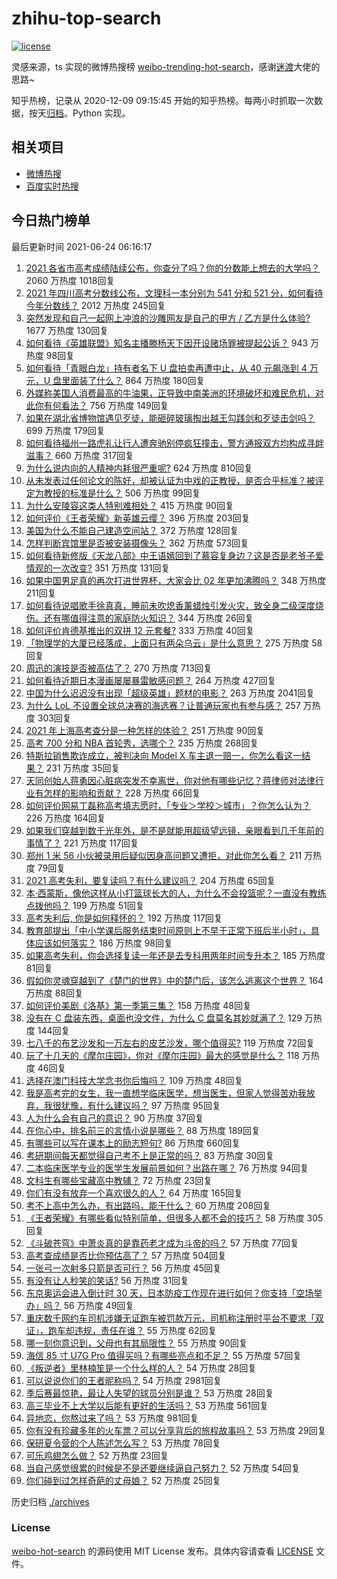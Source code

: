 # zhihu-top-search

[![license](https://img.shields.io/github/license/Arrackisarookie/zhihu-top-search)](https://github.com/Arrackisarookie/zhihu-top-search/blob/master/LICENSE)

灵感来源，ts 实现的微博热搜榜 [weibo-trending-hot-search](https://github.com/justjavac/weibo-trending-hot-search)，感谢[迷渡](https://github.com/justjavac)大佬的思路~

知乎热榜，记录从 2020-12-09 09:15:45 开始的知乎热榜。每两小时抓取一次数据，按天[归档](./archives)。Python 实现。

## 相关项目
+ [微博热搜](https://github.com/Arrackisarookie/weibo-hot-search)
+ [百度实时热搜](https://github.com/Arrackisarookie/baidu-hot-search)

## 今日热门榜单

<!-- Rank Begin -->

最后更新时间 2021-06-24 06:16:17

1. [2021 各省市高考成绩陆续公布，你查分了吗？你的分数能上想去的大学吗？](https://www.zhihu.com/question/466693006) 2060 万热度 1018回复
1. [2021 年四川高考分数线公布，文理科一本分别为 541 分和 521 分，如何看待今年分数线？](https://www.zhihu.com/question/466835029) 2012 万热度 245回复
1. [突然发现和自己一起网上冲浪的沙雕网友是自己的甲方 / 乙方是什么体验?](https://www.zhihu.com/question/465724596) 1677 万热度 130回复
1. [如何看待《英雄联盟》知名主播滕杨天下因开设赌场罪被提起公诉？](https://www.zhihu.com/question/464376334) 943 万热度 98回复
1. [如何看待「青眼白龙」持有者名下 U 盘拍卖再遭中止，从 40 元飙涨到 4 万元，U 盘里面装了什么？](https://www.zhihu.com/question/466587646) 864 万热度 180回复
1. [外媒称美国人消费最高的牛油果，正导致中南美洲的环境破坏和难民危机，对此你有何看法？](https://www.zhihu.com/question/466723204) 756 万热度 149回复
1. [如果在湖北省博物馆遇见歹徒，能砸碎玻璃掏出越王勾践剑和歹徒击剑吗？](https://www.zhihu.com/question/466117995) 699 万热度 179回复
1. [如何看待福州一路虎礼让行人遭奔驰别停疯狂撞击，警方通报双方均构成寻衅滋事？](https://www.zhihu.com/question/466514894) 660 万热度 317回复
1. [为什么说内向的人精神内耗很严重呢?](https://www.zhihu.com/question/438833344) 624 万热度 810回复
1. [从未发表过任何论文的陈好，却被认证为中戏的正教授，是否合乎标准？被评定为教授的标准是什么？](https://www.zhihu.com/question/466544935) 506 万热度 99回复
1. [为什么安陵容这类人特别难相处？](https://www.zhihu.com/question/465876363) 415 万热度 90回复
1. [如何评价《王者荣耀》新英雄云缨？](https://www.zhihu.com/question/456762502) 396 万热度 203回复
1. [美国为什么不能自己建造空间站？](https://www.zhihu.com/question/466163410) 372 万热度 128回复
1. [怎样判断宾馆里是否被安装摄像头？](https://www.zhihu.com/question/24929266) 362 万热度 573回复
1. [如何看待新修版《天龙八部》中王语嫣回到了慕容复身边？这是否是老爷子爱情观的一次改变?](https://www.zhihu.com/question/466375037) 351 万热度 131回复
1. [如果中国男足真的再次打进世界杯，大家会比 02 年更加沸腾吗？](https://www.zhihu.com/question/463752483) 348 万热度 211回复
1. [如何看待说唱歌手徐真真，睡前未吹熄香薰蜡烛引发火灾，致全身二级深度烧伤。还有哪值得注意的家庭防火知识？](https://www.zhihu.com/question/466504088) 344 万热度 26回复
1. [如何评价肯德基推出的双拼 12 元套餐?](https://www.zhihu.com/question/466259792) 333 万热度 40回复
1. [「物理学的大厦已经落成，上面只有两朵乌云」是什么意思？](https://www.zhihu.com/question/319790208) 275 万热度 58回复
1. [周迅的演技是否被高估了？](https://www.zhihu.com/question/296224065) 270 万热度 713回复
1. [如何看待近期日本漫画屡屡暴雷敏感问题？](https://www.zhihu.com/question/465217223) 264 万热度 427回复
1. [中国为什么迟迟没有出现「超级英雄」题材的电影？](https://www.zhihu.com/question/55011793) 263 万热度 2041回复
1. [为什么 LoL 不设置全球总决赛的海选赛？让普通玩家也有参与感？](https://www.zhihu.com/question/348029119) 257 万热度 303回复
1. [2021 年上海高考查分是一种怎样的体验？](https://www.zhihu.com/question/463610724) 251 万热度 90回复
1. [高考 700 分和 NBA 首轮秀，选哪个？](https://www.zhihu.com/question/464138535) 235 万热度 268回复
1. [特斯拉销售欺诈成立，被判决向 Model X 车主退一赔一，你怎么看这一结果？](https://www.zhihu.com/question/466355841) 231 万热度 35回复
1. [天同创始人蒋勇因心脏病突发不幸离世，你对他有哪些记忆？蒋律师对法律行业有怎样的影响和贡献？](https://www.zhihu.com/question/466834495) 228 万热度 66回复
1. [如何评价网易丁磊称高考填志愿时，「专业＞学校＞城市」？你怎么认为？](https://www.zhihu.com/question/466700024) 226 万热度 164回复
1. [如果我们穿越到数千光年外，是不是就能用超级望远镜，亲眼看到几千年前的事情了？](https://www.zhihu.com/question/429699064) 221 万热度 117回复
1. [郑州 1 米 56 小伙被录用后疑似因身高问题又遭拒，对此你怎么看？](https://www.zhihu.com/question/466582127) 211 万热度 79回复
1. [2021 高考失利，要复读吗？有什么建议吗？](https://www.zhihu.com/question/464438124) 204 万热度 65回复
1. [本·西蒙斯，像他这样从小打篮球长大的人，为什么不会投篮呢？一直没有教练点拨他吗？](https://www.zhihu.com/question/466334440) 199 万热度 51回复
1. [高考失利后, 你是如何释怀的？](https://www.zhihu.com/question/282477570) 192 万热度 117回复
1. [教育部提出「中小学课后服务结束时间原则上不早于正常下班后半小时」，具体应该如何落实？](https://www.zhihu.com/question/466568287) 186 万热度 98回复
1. [如果高考失利，你会选择复读一年还是去专科用两年时间专升本？](https://www.zhihu.com/question/328514956) 185 万热度 81回复
1. [假如你灵魂穿越到了《楚门的世界》中的楚门后，该怎么逃离这个世界？](https://www.zhihu.com/question/463821503) 164 万热度 88回复
1. [如何评价美剧《洛基》第一季第三集？](https://www.zhihu.com/question/466766242) 158 万热度 48回复
1. [没有在 C 盘装东西，桌面也没文件，为什么 C 盘莫名其妙就满了？](https://www.zhihu.com/question/456677257) 129 万热度 144回复
1. [七八千的布艺沙发和一万左右的皮艺沙发，哪个值得买?](https://www.zhihu.com/question/341967701) 119 万热度 72回复
1. [玩了十几天的《摩尔庄园》，你对《摩尔庄园》最大的感觉是什么？](https://www.zhihu.com/question/465468791) 118 万热度 46回复
1. [选择在澳门科技大学念书你后悔吗？](https://www.zhihu.com/question/395824634) 109 万热度 48回复
1. [我是高考完的女生，我一直想学临床医学，想当医生，但家人觉得苦劝我放弃，我很犹豫，有什么建议吗？](https://www.zhihu.com/question/465870397) 97 万热度 95回复
1. [人为什么会有自己的意识？](https://www.zhihu.com/question/25852574) 90 万热度 37回复
1. [在你心中，排名前三的言情小说是哪些？](https://www.zhihu.com/question/381690632) 88 万热度 189回复
1. [有哪些可以写在课本上的励志短句?](https://www.zhihu.com/question/370697717) 86 万热度 660回复
1. [考研期间每天都觉得自己考不上是正常的吗？](https://www.zhihu.com/question/465105306) 83 万热度 30回复
1. [二本临床医学专业的医学生发展前景如何？出路在哪？](https://www.zhihu.com/question/368279194) 76 万热度 94回复
1. [文科生有哪些宝藏高中教辅？](https://www.zhihu.com/question/434586269) 72 万热度 23回复
1. [你们有没有放弃一个喜欢很久的人？](https://www.zhihu.com/question/466274655) 64 万热度 165回复
1. [考不上高中怎么办，有出路吗，能干什么？](https://www.zhihu.com/question/465806019) 60 万热度 208回复
1. [《王者荣耀》有哪些看似特别简单，但很多人都不会的技巧？](https://www.zhihu.com/question/446136518) 58 万热度 305回复
1. [《斗破苍穹》中萧炎真的是靠药老才成为斗帝的吗？](https://www.zhihu.com/question/325197543) 57 万热度 77回复
1. [高考查成绩是否比你预估高了？](https://www.zhihu.com/question/407531101) 57 万热度 504回复
1. [一张弓一次射多只箭是否可行？](https://www.zhihu.com/question/304821244) 56 万热度 45回复
1. [有没有让人秒笑的笑话?](https://www.zhihu.com/question/466244043) 56 万热度 31回复
1. [东京奥运会进入倒计时 30 天，日本防疫工作现在进行如何？你支持「空场举办」吗？](https://www.zhihu.com/question/466695575) 56 万热度 49回复
1. [重庆数千网约车司机涉嫌无证跑车被罚款万元，司机称注册时平台不要求「双证」，跑车却违规，责任在谁？](https://www.zhihu.com/question/466706473) 55 万热度 62回复
1. [哪一刻你意识到，父母也有其局限性？](https://www.zhihu.com/question/465553728) 55 万热度 90回复
1. [海信 85 寸 U7G Pro 值得买吗？有哪些亮点和不足？](https://www.zhihu.com/question/465575735) 55 万热度 57回复
1. [《叛逆者》里林楠笙是一个什么样的人？](https://www.zhihu.com/question/463791665) 54 万热度 28回复
1. [可以说说你们的王者昵称吗？](https://www.zhihu.com/question/442206137) 54 万热度 2981回复
1. [季后赛最惊艳，最让人失望的球员分别是谁？](https://www.zhihu.com/question/466186916) 53 万热度 28回复
1. [高三毕业不上大学以后能有更好的生活吗？](https://www.zhihu.com/question/465162371) 53 万热度 561回复
1. [异地恋，你熬过来了吗？](https://www.zhihu.com/question/456081793) 53 万热度 981回复
1. [你有没有珍藏多年的火车票？可以分享背后的旅程故事吗？](https://www.zhihu.com/question/466251300) 53 万热度 29回复
1. [保研夏令营的个人陈述怎么写？](https://www.zhihu.com/question/30606095) 53 万热度 78回复
1. [可乐鸡翅怎么做？](https://www.zhihu.com/question/30139966) 52 万热度 23回复
1. [当自己感觉很累的时候是不是还要继续逼自己努力？](https://www.zhihu.com/question/23678611) 52 万热度 54回复
1. [你们碰到过怎样奇葩的丈母娘？](https://www.zhihu.com/question/277706428) 52 万热度 25回复
<!-- Rank End -->

历史归档 [./archives](./archives)

### License

[weibo-hot-search](https://github.com/Arrackisarookie/zhihu-top-search) 的源码使用 MIT License 发布。具体内容请查看 [LICENSE](./LICENSE) 文件。
